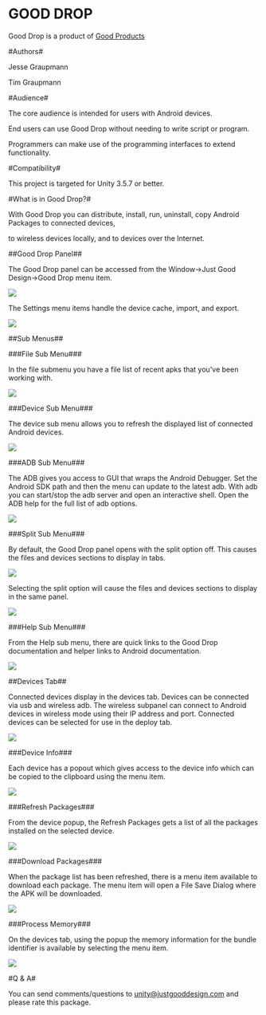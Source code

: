 GOOD DROP
===

Good Drop is a product of [Good Products](README.md)


#Authors#

Jesse Graupmann

Tim Graupmann


#Audience#

The core audience is intended for users with Android devices.

End users can use Good Drop without needing to write script or program.

Programmers can make use of the programming interfaces to extend functionality.


#Compatibility#

This project is targeted for Unity 3.5.7 or better.


#What is in Good Drop?#

With Good Drop you can distribute, install, run, uninstall, copy Android Packages to connected devices,

to wireless devices locally, and to devices over the Internet.

##Good Drop Panel##

The Good Drop panel can be accessed from the Window->Just Good Design->Good Drop menu item.

<img src="http://d3j5vwomefv46c.cloudfront.net/photos/large/788463715.png?1373238943"/>

The Settings menu items handle the device cache, import, and export.

<img src="http://d3j5vwomefv46c.cloudfront.net/photos/large/788466787.png?1373240063"/>

##Sub Menus##

###File Sub Menu###

In the file submenu you have a file list of recent apks that you've been working with.

<img src="http://d3j5vwomefv46c.cloudfront.net/photos/large/788466259.png?1373239878"/>

###Device Sub Menu###

The device sub menu allows you to refresh the displayed list of connected Android devices.

<img src="http://d3j5vwomefv46c.cloudfront.net/photos/large/788468551.png?1373240732"/>

###ADB Sub Menu###

The ADB gives you access to GUI that wraps the Android Debugger. Set the Android SDK path and then the menu can update to the latest adb. With adb you can start/stop the adb server and open an interactive shell. Open the ADB help for the full list of adb options.

<img src="http://d3j5vwomefv46c.cloudfront.net/photos/large/788469064.png?1373240924"/>

###Split Sub Menu###

By default, the Good Drop panel opens with the split option off. This causes the files and devices sections to display in tabs.

<img src="http://d3j5vwomefv46c.cloudfront.net/photos/large/788464225.png?1373239135"/>

Selecting the split option will cause the files and devices sections to display in the same panel.

<img src="http://d3j5vwomefv46c.cloudfront.net/photos/large/788464662.png?1373239303"/>

###Help Sub Menu###

From the Help sub menu, there are quick links to the Good Drop documentation and helper links to Android documentation.

<img src="http://d3j5vwomefv46c.cloudfront.net/photos/large/788469590.png?1373241136"/>

##Devices Tab##

Connected devices display in the devices tab. Devices can be connected via usb and wireless adb. The wireless subpanel can connect to Android devices in wireless mode using their IP address and port. Connected devices can be selected for use in the deploy tab.

<img src="http://d3j5vwomefv46c.cloudfront.net/photos/large/788474831.png?1373243173"/>

###Device Info###

Each device has a popout which gives access to the device info which can be copied to the clipboard using the menu item.

<img src="http://d3j5vwomefv46c.cloudfront.net/photos/large/788476660.png?1373243837"/>

###Refresh Packages###

From the device popup, the Refresh Packages gets a list of all the packages installed on the selected device.

<img src="http://d3j5vwomefv46c.cloudfront.net/photos/large/788477414.png?1373244119"/>

###Download Packages###

When the package list has been refreshed, there is a menu item available to download each package. The menu item will open a File Save Dialog where the APK will be downloaded.

<img src="http://d3j5vwomefv46c.cloudfront.net/photos/large/788478861.png?1373244663"/>

###Process Memory###

On the devices tab, using the popup the memory information for the bundle identifier is available by selecting the menu item.

<img src="http://d3j5vwomefv46c.cloudfront.net/photos/large/788480736.png?1373245343"/>

#Q & A#

You can send comments/questions to unity@justgooddesign.com and please rate this package.
